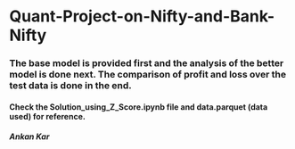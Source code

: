 # Quant-Project-on-Nifty-and-Bank-Nifty
### The base model is provided first and the analysis of the better model is done next. The comparison of profit and loss over the test data is done in the end.
#### Check the Solution_using_Z_Score.ipynb file and data.parquet (data used) for reference.





##### Ankan Kar
